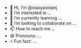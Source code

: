 - 👋 Hi, I’m @xiaoyaoxianj
- 👀 I’m interested in ...
- 🌱 I’m currently learning ...
- 💞️ I’m looking to collaborate on ...
- 📫 How to reach me ...
- 😄 Pronouns: ...
- ⚡ Fun fact: ...

<!---
xiaoyaoxianj/xiaoyaoxianj is a ✨ special ✨ repository because its `README.md` (this file) appears on your GitHub profile.
You can click the Preview link to take a look at your changes.
--->
